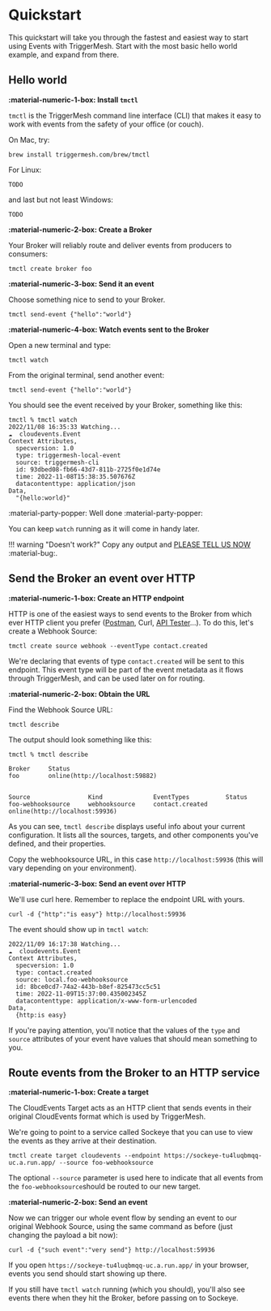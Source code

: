# Quickstart

This quickstart will take you through the fastest and easiest way to start using Events with TriggerMesh. Start with the most basic hello world example, and expand from there.

## Hello world

**:material-numeric-1-box: Install `tmctl`**

`tmctl` is the TriggerMesh command line interface (CLI) that makes it easy to work with events from the safety of your office (or couch).

On Mac, try:

``` console
brew install triggermesh.com/brew/tmctl
```

For Linux:

```console
TODO
```

and last but not least Windows:

```console
TODO
```

**:material-numeric-2-box: Create a Broker**

Your Broker will reliably route and deliver events from producers to consumers:

```console
tmctl create broker foo
```

**:material-numeric-3-box: Send it an event**

Choose something nice to send to your Broker.

```console
tmctl send-event {"hello":"world"}
```

**:material-numeric-4-box: Watch events sent to the Broker**

Open a new terminal and type:

```console
tmctl watch
```

From the original terminal, send another event:

``` console
tmctl send-event {"hello":"world"}
```

You should see the event received by your Broker, something like this:

``` console
tmctl % tmctl watch
2022/11/08 16:35:33 Watching...
☁️  cloudevents.Event
Context Attributes,
  specversion: 1.0
  type: triggermesh-local-event
  source: triggermesh-cli
  id: 93dbed08-fb66-43d7-811b-2725f0e1d74e
  time: 2022-11-08T15:38:35.507676Z
  datacontenttype: application/json
Data,
  "{hello:world}"

```

:material-party-popper: Well done :material-party-popper:

You can keep `watch` running as it will come in handy later.

!!! warning "Doesn't work?"
    Copy any output and [PLEASE TELL US NOW](https://github.com/triggermesh/triggermesh/issues/new) :material-bug:.

## Send the Broker an event over HTTP

**:material-numeric-1-box: Create an HTTP endpoint**

HTTP is one of the easiest ways to send events to the Broker from which ever HTTP client you prefer ([Postman](https://www.postman.com/), Curl, [API Tester](https://chrome.google.com/webstore/detail/talend-api-tester-free-ed/aejoelaoggembcahagimdiliamlcdmfm)...). To do this, let's create a Webhook Source:

```console
tmctl create source webhook --eventType contact.created
```

We're declaring that events of type `contact.created` will be sent to this endpoint. This event type will be part of the event metadata as it flows through TriggerMesh, and can be used later on for routing.

**:material-numeric-2-box: Obtain the URL**

Find the Webhook Source URL:

```console
tmctl describe
```

The output should look something like this:

```console
tmctl % tmctl describe

Broker     Status
foo        online(http://localhost:59882)


Source                Kind              EventTypes          Status
foo-webhooksource     webhooksource     contact.created     online(http://localhost:59936)
```

As you can see, `tmctl describe` displays useful info about your current configuration. It lists all the sources, targets, and other components you've defined, and their properties.

Copy the webhooksource URL, in this case `http://localhost:59936` (this will vary depending on your environment).

**:material-numeric-3-box: Send an event over HTTP**

We'll use curl here. Remember to replace the endpoint URL with yours.

```console
curl -d {"http":"is easy"} http://localhost:59936
```

The event should show up in `tmctl watch`:

```console
2022/11/09 16:17:38 Watching...
☁️  cloudevents.Event
Context Attributes,
  specversion: 1.0
  type: contact.created
  source: local.foo-webhooksource
  id: 8bce0cd7-74a2-443b-b8ef-825473cc5c51
  time: 2022-11-09T15:37:00.435002345Z
  datacontenttype: application/x-www-form-urlencoded
Data,
  {http:is easy}
```

If you're paying attention, you'll notice that the values of the `type` and `source` attributes of your event have values that should mean something to you.

## Route events from the Broker to an HTTP service

**:material-numeric-1-box: Create a target**

The CloudEvents Target acts as an HTTP client that sends events in their original CloudEvents format which is used by TriggerMesh.

We're going to point to a service called Sockeye that you can use to view the events as they arrive at their destination.  

``` console
tmctl create target cloudevents --endpoint https://sockeye-tu4luqbmqq-uc.a.run.app/ --source foo-webhooksource
```

The optional `--source` parameter is used here to indicate that all events from the `foo-webhooksource`should be routed to our new target.

**:material-numeric-2-box: Send an event**

Now we can trigger our whole event flow by sending an event to our original Webhook Source, using the same command as before (just changing the payload a bit now):

```console
curl -d {"such event":"very send"} http://localhost:59936
```

If you open `https://sockeye-tu4luqbmqq-uc.a.run.app/` in your browser, events you send should start showing up there.

If you still have `tmctl watch` running (which you should), you'll also see events there when they hit the Broker, before passing on to Sockeye.
